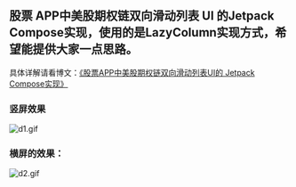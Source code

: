 ## 股票 APP中美股期权链双向滑动列表 UI 的Jetpack Compose实现，使用的是LazyColumn实现方式，希望能提供大家一点思路。

具体详解请看博文：[《股票APP中美股期权链双向滑动列表UI的 Jetpack Compose实现》](https://juejin.cn/post/7458105494281060363)
### 竖屏效果
![d1.gif](d1.gif)
### 横屏的效果：
![d2.gif](d2.gif)
